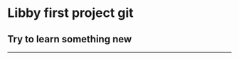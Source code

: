 # Libby first project git
## Try to learn something new
**************************************************************************************